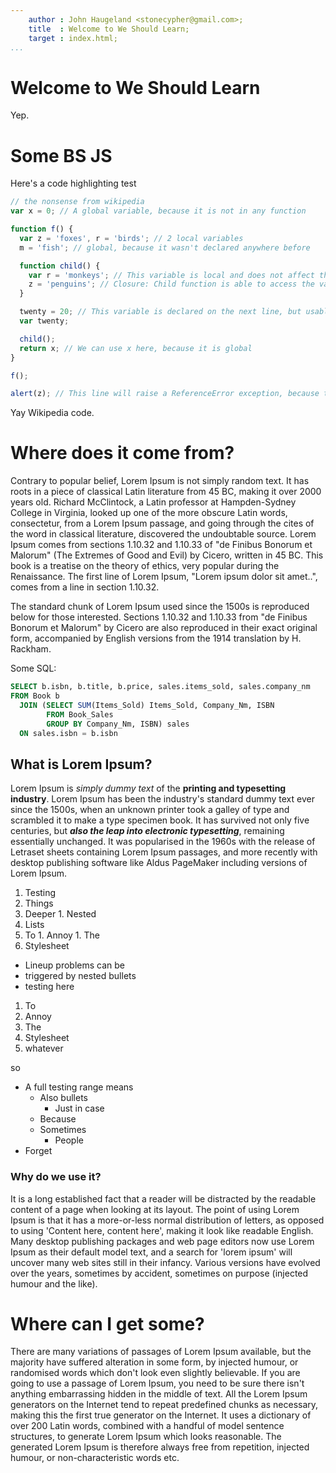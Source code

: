 ```yaml
---
    author : John Haugeland <stonecypher@gmail.com>;
    title  : Welcome to We Should Learn;
    target : index.html;
...
```


# Welcome to We Should Learn

Yep.


# Some BS JS

Here's a code highlighting test

```javascript
// the nonsense from wikipedia
var x = 0; // A global variable, because it is not in any function

function f() {
  var z = 'foxes', r = 'birds'; // 2 local variables
  m = 'fish'; // global, because it wasn't declared anywhere before

  function child() {
    var r = 'monkeys'; // This variable is local and does not affect the "birds" r of the parent function.
    z = 'penguins'; // Closure: Child function is able to access the variables of the parent function.
  }

  twenty = 20; // This variable is declared on the next line, but usable anywhere in the function, even before, as here
  var twenty;

  child();
  return x; // We can use x here, because it is global
}

f();

alert(z); // This line will raise a ReferenceError exception, because the value of z is no longer available
```

Yay Wikipedia code.

# Where does it come from?

Contrary to popular belief, Lorem Ipsum is not simply random text. It has roots in a piece of classical Latin literature from 45 BC, making it over 2000 years old. Richard McClintock, a Latin professor at Hampden-Sydney College in Virginia, looked up one of the more obscure Latin words, consectetur, from a Lorem Ipsum passage, and going through the cites of the word in classical literature, discovered the undoubtable source. Lorem Ipsum comes from sections 1.10.32 and 1.10.33 of "de Finibus Bonorum et Malorum" (The Extremes of Good and Evil) by Cicero, written in 45 BC. This book is a treatise on the theory of ethics, very popular during the Renaissance. The first line of Lorem Ipsum, "Lorem ipsum dolor sit amet..", comes from a line in section 1.10.32.

The standard chunk of Lorem Ipsum used since the 1500s is reproduced below for those interested. Sections 1.10.32 and 1.10.33 from "de Finibus Bonorum et Malorum" by Cicero are also reproduced in their exact original form, accompanied by English versions from the 1914 translation by H. Rackham.

Some SQL:

```sql
SELECT b.isbn, b.title, b.price, sales.items_sold, sales.company_nm
FROM Book b
  JOIN (SELECT SUM(Items_Sold) Items_Sold, Company_Nm, ISBN
        FROM Book_Sales
        GROUP BY Company_Nm, ISBN) sales
  ON sales.isbn = b.isbn
```

## What is Lorem Ipsum?

Lorem Ipsum is *simply dummy text* of the **printing and typesetting industry**. Lorem Ipsum has been the industry's standard dummy text ever since the 1500s, when an unknown printer took a galley of type and scrambled it to make a type specimen book. It has survived not only five centuries, but ***also the leap into electronic typesetting***, remaining essentially unchanged. It was popularised in the 1960s with the release of Letraset sheets containing Lorem Ipsum passages, and more recently with desktop publishing software like Aldus PageMaker including versions of Lorem Ipsum.

1. Testing
1. Things
  1. Deeper
    1. Nested
  1. Lists
  1. To
    1. Annoy
    1. The
1. Stylesheet
  * Lineup problems can be
  * triggered by nested bullets
  * testing here
1. To
  1. Annoy
  1. The
  1. Stylesheet
1. whatever

so

* A full testing range means
  * Also bullets
    * Just in case
  * Because
  * Sometimes
    * People
* Forget

### Why do we use it?

It is a long established fact that a reader will be distracted by the readable content of a page when looking at its layout. The point of using Lorem Ipsum is that it has a more-or-less normal distribution of letters, as opposed to using 'Content here, content here', making it look like readable English. Many desktop publishing packages and web page editors now use Lorem Ipsum as their default model text, and a search for 'lorem ipsum' will uncover many web sites still in their infancy. Various versions have evolved over the years, sometimes by accident, sometimes on purpose (injected humour and the like).

# Where can I get some?

There are many variations of passages of Lorem Ipsum available, but the majority have suffered alteration in some form, by injected humour, or randomised words which don't look even slightly believable. If you are going to use a passage of Lorem Ipsum, you need to be sure there isn't anything embarrassing hidden in the middle of text. All the Lorem Ipsum generators on the Internet tend to repeat predefined chunks as necessary, making this the first true generator on the Internet. It uses a dictionary of over 200 Latin words, combined with a handful of model sentence structures, to generate Lorem Ipsum which looks reasonable. The generated Lorem Ipsum is therefore always free from repetition, injected humour, or non-characteristic words etc.